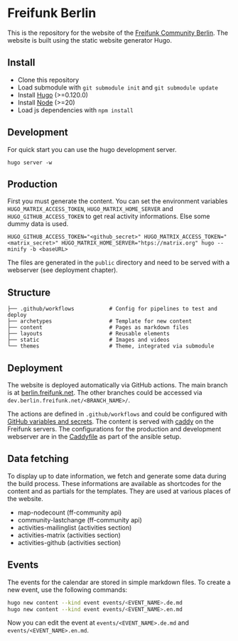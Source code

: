 # Freifunk Berlin

This is the repository for the website of the [Freifunk Community Berlin](https://berlin.freifunk.net). The website is built using the static website generator Hugo.

## Install

- Clone this repository
- Load submodule with `git submodule init` and `git submodule update`
- Install [Hugo](https://gohugo.io/installation/) (>=0.120.0)
- Install [Node](https://nodejs.org/en/download/package-manager/current) (>=20)
- Load js dependencies with `npm install`

## Development

For quick start you can use the hugo development server.

```console
hugo server -w
```

## Production

First you must generate the content. You can set the environment variables `HUGO_MATRIX_ACCESS_TOKEN`, `HUGO_MATRIX_HOME_SERVER` and `HUGO_GITHUB_ACCESS_TOKEN` to get real activity informations. Else some dummy data is used.

```console
HUGO_GITHUB_ACCESS_TOKEN="<github_secret>" HUGO_MATRIX_ACCESS_TOKEN="<matrix_secret>" HUGO_MATRIX_HOME_SERVER="htps://matrix.org" hugo --minify -b <baseURL>
```

The files are generated in the `public` directory and need to be served with a webserver (see deployment chapter).

## Structure

```text
├── .github/workflows           # Config for pipelines to test and deploy
├── archetypes                  # Template for new content
├── content                     # Pages as markdown files
├── layouts                     # Reusable elements
├── static                      # Images and videos
└── themes                      # Theme, integrated via submodule
```

## Deployment

The website is deployed automatically via GitHub actions. The main branch is at [berlin.freifunk.net](https://berlin.freifunk.net). The other branches could be accessed via `dev.berlin.freifunk.net/<BRANCH_NAME>/`.

The actions are defined in `.github/workflows` and could be configured with [GitHub variables and secrets](https://github.com/freifunk-berlin/berlin.freifunk.net/settings/secrets/actions). The content is served with [caddy](https://caddyserver.com/) on the Freifunk servers. The configurations for the production and development webserver are in the [Caddyfile](https://github.com/freifunk-berlin/ansible/blob/main/templates/Caddyfile_website.j2) as part of the ansible setup.

## Data fetching

To display up to date information, we fetch and generate some data during the build process. These informations are available as shortcodes for the content and as partials for the templates. They are used at various places of the website.

- map-nodecount (ff-community api)
- community-lastchange (ff-community api)
- activities-mailinglist (activities section)
- activities-matrix (activities section)
- activities-github (activities section)

## Events

The events for the calendar are stored in simple markdown files. To create a new event, use the following commands:

```bash
hugo new content --kind event events/<EVENT_NAME>.de.md
hugo new content --kind event events/<EVENT_NAME>.en.md
```

Now you can edit the event at `events/<EVENT_NAME>.de.md` and `events/<EVENT_NAME>.en.md`.
